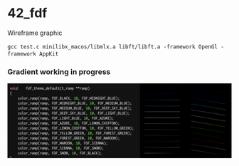 # 42_fdf
Wireframe graphic
```
gcc test.c minilibx_macos/libmlx.a libft/libft.a -framework OpenGl -framework AppKit
```
### Gradient working in progress
![](images/default_gradient_test.png)
